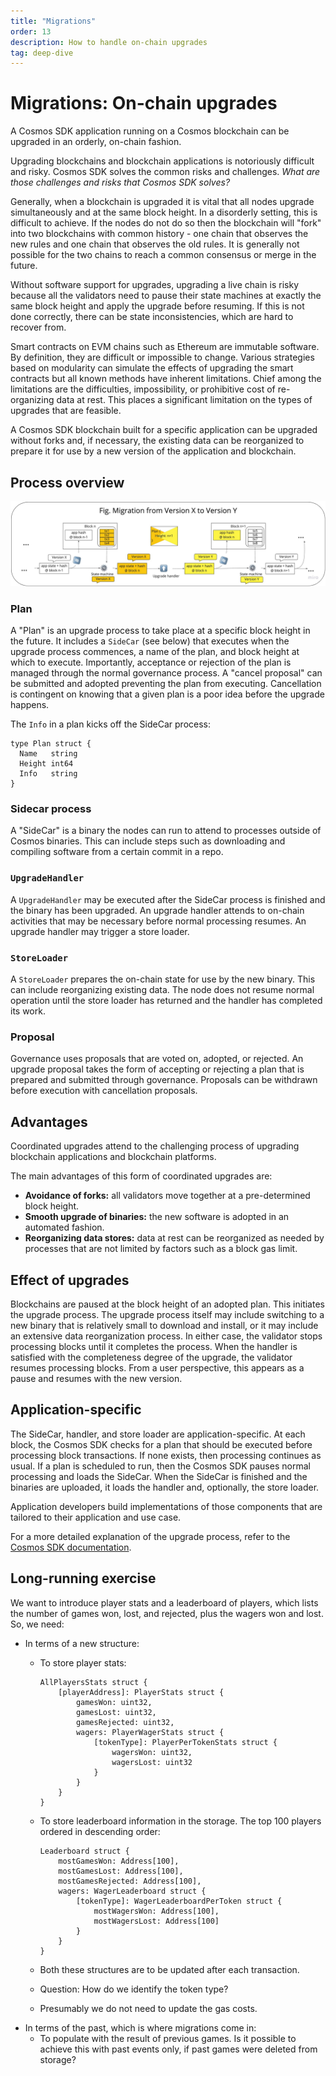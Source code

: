 ```yaml
---
title: "Migrations"
order: 13
description: How to handle on-chain upgrades
tag: deep-dive
---
```


# Migrations: On-chain upgrades

A Cosmos SDK application running on a Cosmos blockchain can be upgraded in an orderly, on-chain fashion.

Upgrading blockchains and blockchain applications is notoriously difficult and risky. Cosmos SDK solves the common risks and challenges. _What are those challenges and risks that Cosmos SDK solves?_

Generally, when a blockchain is upgraded it is vital that all nodes upgrade simultaneously and at the same block height. In a disorderly setting, this is difficult to achieve. If the nodes do not do so then the blockchain will "fork" into two blockchains with common history - one chain that observes the new rules and one chain that observes the old rules. It is generally not possible for the two chains to reach a common consensus or merge in the future.

<HighlightBox type="info">

Without software support for upgrades, upgrading a live chain is risky because all the validators need to pause their state machines at exactly the same block height and apply the upgrade before resuming. If this is not done correctly, there can be state inconsistencies, which are hard to recover from.

</HighlightBox>

Smart contracts on EVM chains such as Ethereum are immutable software. By definition, they are difficult or impossible to change. Various strategies based on modularity can simulate the effects of upgrading the smart contracts but all known methods have inherent limitations. Chief among the limitations are the difficulties, impossibility, or prohibitive cost of re-organizing data at rest. This places a significant limitation on the types of upgrades that are feasible.

A Cosmos SDK blockchain built for a specific application can be upgraded without forks and, if necessary, the existing data can be reorganized to prepare it for use by a new version of the application and blockchain.

## Process overview

![Plan and upgrade handler](./images/state-migration.jpg)

### Plan

A "Plan" is an upgrade process to take place at a specific block height in the future. It includes a `SideCar` (see below) that executes when the upgrade process commences, a name of the plan, and block height at which to execute. Importantly, acceptance or rejection of the plan is managed through the normal governance process. A "cancel proposal" can be submitted and adopted preventing the plan from executing. Cancellation is contingent on knowing that a given plan is a poor idea before the upgrade happens.

The `Info` in a plan kicks off the SideCar process:

```shell
type Plan struct {
  Name   string
  Height int64
  Info   string
}
```

### Sidecar process

A "SideCar" is a binary the nodes can run to attend to processes outside of Cosmos binaries. This can include steps such as downloading and compiling software from a certain commit in a repo.

### `UpgradeHandler`

A `UpgradeHandler` may be executed after the SideCar process is finished and the binary has been upgraded. An upgrade handler attends to on-chain activities that may be necessary before normal processing resumes. An upgrade handler may trigger a store loader.

### `StoreLoader`

A `StoreLoader` prepares the on-chain state for use by the new binary. This can include reorganizing existing data. The node does not resume normal operation until the store loader has returned and the handler has completed its work.

### Proposal

Governance uses proposals that are voted on, adopted, or rejected. An upgrade proposal takes the form of accepting or rejecting a plan that is prepared and submitted through governance. Proposals can be withdrawn before execution with cancellation proposals.

## Advantages

Coordinated upgrades attend to the challenging process of upgrading blockchain applications and blockchain platforms.

The main advantages of this form of coordinated upgrades are:

* **Avoidance of forks:** all validators move together at a pre-determined block height.
* **Smooth upgrade of binaries:** the new software is adopted in an automated fashion.
* **Reorganizing data stores:** data at rest can be reorganized as needed by processes that are not limited by factors such as a block gas limit.

## Effect of upgrades

Blockchains are paused at the block height of an adopted plan. This initiates the upgrade process. The upgrade process itself may include switching to a new binary that is relatively small to download and install, or it may include an extensive data reorganization process. In either case, the validator stops processing blocks until it completes the process. When the handler is satisfied with the completeness degree of the upgrade, the validator resumes processing blocks. From a user perspective, this appears as a pause and resumes with the new version.

## Application-specific

The SideCar, handler, and store loader are application-specific. At each block, the Cosmos SDK checks for a plan that should be executed before processing block transactions. If none exists, then processing continues as usual. If a plan is scheduled to run, then the Cosmos SDK pauses normal processing and loads the SideCar. When the SideCar is finished and the binaries are uploaded, it loads the handler and, optionally, the store loader.

Application developers build implementations of those components that are tailored to their application and use case.

<HighlightBox type="info">

For a more detailed explanation of the upgrade process, refer to the [Cosmos SDK documentation](https://docs.cosmos.network/master/modules/upgrade).

</HighlightBox>

## Long-running exercise

We want to introduce player stats and a leaderboard of players, which lists the number of games won, lost, and rejected, plus the wagers won and lost. So, we need:

* In terms of a new structure:
    * To store player stats:
        ```
        AllPlayersStats struct {
            [playerAddress]: PlayerStats struct {
                gamesWon: uint32,
                gamesLost: uint32,
                gamesRejected: uint32,
                wagers: PlayerWagerStats struct {
                    [tokenType]: PlayerPerTokenStats struct {
                        wagersWon: uint32,
                        wagersLost: uint32
                    }
                }
            }
        }
        ```


    * To store leaderboard information in the storage. The top 100 players ordered in descending order:
        ```
        Leaderboard struct {
            mostGamesWon: Address[100],
            mostGamesLost: Address[100],
            mostGamesRejected: Address[100],
            wagers: WagerLeaderboard struct {
                [tokenType]: WagerLeaderboardPerToken struct {
                    mostWagersWon: Address[100],
                    mostWagersLost: Address[100]
                }
            }
        }
        ```

    * Both these structures are to be updated after each transaction.
    * Question: How do we identify the token type?
    * Presumably we do not need to update the gas costs.
* In terms of the past, which is where migrations come in:
    * To populate with the result of previous games. Is it possible to achieve this with past events only, if past games were deleted from storage?

<!-- TODO write new code and the migration script. -->
